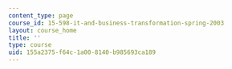 ```yaml
---
content_type: page
course_id: 15-598-it-and-business-transformation-spring-2003
layout: course_home
title: ''
type: course
uid: 155a2375-f64c-1a00-8140-b985693ca189
---
```

